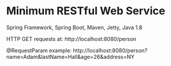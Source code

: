 # Minimum RESTful Web Service
Spring Framework, Spring Boot, Maven, Jetty, Java 1.8

HTTP GET requests at:
http://localhost:8080/person

@RequestParam example:
http://localhost:8080/person?name=Adam&lastName=Hall&age=26&address=NY

